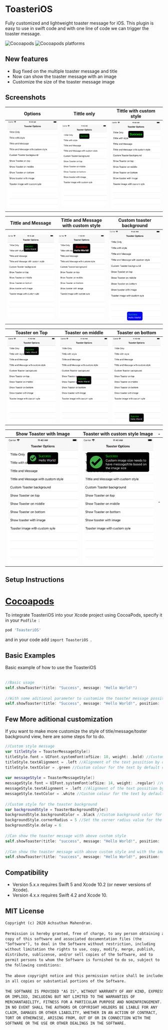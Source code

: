 # ToasteriOS
Fully customized and lightweight toaster message for iOS. This plugin is easy to use in swift code and with one line of code we can trigger the toaster message.

![Cocoapods](https://img.shields.io/cocoapods/v/ToasteriOS) ![Cocoapods platforms](https://img.shields.io/cocoapods/p/ToasteriOS)

## New features 
- Bug fixed on the multiple toaster message and title 
- Now can show the toaster message with an image 
- Customize the size of the toaster message image

## Screenshots

| Options | Tittle only | Tittle with custom style 
| ------ | ------ | ------|
| ![Alt text](https://github.com/Achsuthan/ToasteriOS/blob/main/screenshots/tableList.png?raw=true) | ![Alt text](https://github.com/Achsuthan/ToasteriOS/blob/main/screenshots/TitleOnly.png?raw=true)| ![Alt text](https://github.com/Achsuthan/ToasteriOS/blob/main/screenshots/TitleWithStyle.png?raw=true) 

| Tittle and Message | Tittle and Message with custom style | Custom toaster background
| ------ | ------ | ------ |
| ![Alt text](https://github.com/Achsuthan/ToasteriOS/blob/main/screenshots/TitleAndMessage.png?raw=true) | ![Alt text](https://github.com/Achsuthan/ToasteriOS/blob/main/screenshots/TittleAndMessageWithCustomStyle.png?raw=true) | ![Alt text](https://github.com/Achsuthan/ToasteriOS/blob/main/screenshots/CustomBackground.png?raw=true) 

 | Toaster on Top| Toaster on middle | Toaster on bottom 
 | ------ | ------| ------|
| ![Alt text](https://github.com/Achsuthan/ToasteriOS/blob/main/screenshots/ToasterOnTop.png?raw=true)| ![Alt text](https://github.com/Achsuthan/ToasteriOS/blob/main/screenshots/ToasterOnMiddle.png?raw=true) | ![Alt text](https://github.com/Achsuthan/ToasteriOS/blob/main/screenshots/ToasterOnBottom.png?raw=true)  

 | Show Toaster with Image | Toaster with custom style Image | - 
 | ------ | ------| ------|
| ![Alt text](https://github.com/Achsuthan/ToasteriOS/blob/main/screenshots/ToasterMessageWithImage.png?raw=true)| ![Alt text](https://github.com/Achsuthan/ToasteriOS/blob/main/screenshots/ToasterMessageWithCustomStyleImage.png?raw=true) | - 

## Setup Instructions
# [Cocoapods](https://cocoapods.org)

To integrate ToasteriOS into your Xcode project using CocoaPods, specify it in your ``` Podfile  ```:
``` sh
pod 'ToasteriOS'
```
and in your code add  ``` import ToasteriOS  ```.

## Basic Examples
Basic example of how to use the ToasteriOS

```swift

//Basic usage
self.showToaster(title: "Success", message: "Hello World!")

//With some aditional parameter to customize the toaster message possition
self.showToaster(title: "Success", message: "Hello World!", position: .middle)
```

## Few More aditional customization

If you want to make more customize the style of title/message/toster background view, here are some steps for to do.

```swift
//Custom style message
var titleStyle = ToasterMessageStyle()
titleStyle.font = UIFont.systemFont(ofSize: 18, weight: .bold) //Custom Font by default font is swift default font
titleStyle.textAlignment = .left //Alignment of the text possition by default the possition is left
titleStyle.textColor = .green //Custom colour for the text by default colour is green
            
var messageStyle = ToasterMessageStyle()
messageStyle.font = UIFont.systemFont(ofSize: 14, weight: .regular) //Custom Font by default font is swift default font
messageStyle.textAlignment = .left //Alignment of the text possition by default the possition is left
messageStyle.textColor = .white //Custom colour for the text by default colour is white

//Custom style for the toaster background
var backgroundStyle = ToasterBackgroundStyle()
backgroundStyle.backgroundColor = .black //Custom background color for the toaster by default the black color 
backgroundStyle.cornerRadius = 5 //Set the corner radius value for the background by default value is 8
backgroundStyle.delay = 6

//Can show the toaster message with above custom style 
self.showToaster(title: "success", message: "Hello World!", position: .top, titleStyle: titleStyle, messageStyle: messageStyle, toasterBacgroundStyle: backgroundStyle)

//Can show the toaster message with above custom style and with the image with style
self.showToaster(title: "success", message: "Hello World!", position: .top, titleStyle: titleStyle, messageStyle: messageStyle, toasterBacgroundStyle: backgroundStyle, isWithImage: true, toasterImage: #imageLiteral(resourceName: "success"), toasterSquareImageWidth: 80)
```

## Compatibility
- Version 5.x.x requires Swift 5 and Xcode 10.2 (or newer versions of Xcode).
- Version 4.x.x requires Swift 4.2 and Xcode 10.

## MIT License
```txt
Copyright (c) 2020 Achsuthan Mahendran.

Permission is hereby granted, free of charge, to any person obtaining a
copy of this software and associated documentation files (the
"Software"), to deal in the Software without restriction, including
without limitation the rights to use, copy, modify, merge, publish,
distribute, sublicense, and/or sell copies of the Software, and to
permit persons to whom the Software is furnished to do so, subject to
the following conditions:

The above copyright notice and this permission notice shall be included
in all copies or substantial portions of the Software.

THE SOFTWARE IS PROVIDED "AS IS", WITHOUT WARRANTY OF ANY KIND, EXPRESS
OR IMPLIED, INCLUDING BUT NOT LIMITED TO THE WARRANTIES OF
MERCHANTABILITY, FITNESS FOR A PARTICULAR PURPOSE AND NONINFRINGEMENT.
IN NO EVENT SHALL THE AUTHORS OR COPYRIGHT HOLDERS BE LIABLE FOR ANY
CLAIM, DAMAGES OR OTHER LIABILITY, WHETHER IN AN ACTION OF CONTRACT,
TORT OR OTHERWISE, ARISING FROM, OUT OF OR IN CONNECTION WITH THE
SOFTWARE OR THE USE OR OTHER DEALINGS IN THE SOFTWARE.
```